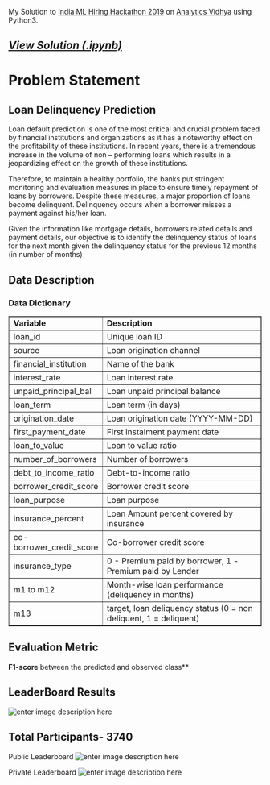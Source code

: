 
My Solution to [India ML Hiring Hackathon 2019](https://datahack.analyticsvidhya.com/contest/india-ml-hiring-hackathon-2019/) on [Analytics Vidhya](https://www.analyticsvidhya.com/) using Python3.
## ***[View Solution (.ipynb)](https://nbviewer.jupyter.org/github/akki3d76/India-ML-Hiring-Hackathon-2019/blob/master/CODE_ML_2019.ipynb)***

# Problem Statement

##  Loan Delinquency Prediction
Loan default prediction is one of the most critical and crucial problem faced by financial institutions and organizations as it has a noteworthy effect on the profitability of these institutions. In recent years, there is a tremendous increase in the volume of non – performing loans which results in a jeopardizing effect on the growth of these institutions.

Therefore, to maintain a healthy portfolio, the banks put stringent monitoring and evaluation measures in place to ensure timely repayment of loans by borrowers. Despite these measures, a major proportion of loans become delinquent. Delinquency occurs when a borrower misses a payment against his/her loan.

Given the information like mortgage details, borrowers related details and payment details, our objective is to identify the delinquency status of loans for the next month given the delinquency status for the previous 12 months (in number of months) 
<h2 id="data-description">Data Description</h2>
<h3 id="data-dictionary">Data Dictionary</h3>
<table dir="ltr" border="1" cellspacing="0" cellpadding="0"><colgroup><col width="100" /><col width="368" /></colgroup>
<tbody>
<tr>
<td data-sheets-value="{&quot;1&quot;:2,&quot;2&quot;:&quot;Variable&quot;}"><strong>Variable</strong></td>
<td data-sheets-value="{&quot;1&quot;:2,&quot;2&quot;:&quot;Description&quot;}"><strong>Description</strong></td>
</tr>
<tr>
<td data-sheets-value="{&quot;1&quot;:2,&quot;2&quot;:&quot;loan_id&quot;}">loan_id</td>
<td data-sheets-value="{&quot;1&quot;:2,&quot;2&quot;:&quot;Unique loan ID&quot;}">Unique loan ID</td>
</tr>
<tr>
<td data-sheets-value="{&quot;1&quot;:2,&quot;2&quot;:&quot;source&quot;}">source</td>
<td data-sheets-value="{&quot;1&quot;:2,&quot;2&quot;:&quot;Loan origination channel&quot;}">Loan origination channel</td>
</tr>
<tr>
<td data-sheets-value="{&quot;1&quot;:2,&quot;2&quot;:&quot;financial_institution&quot;}">financial_institution</td>
<td data-sheets-value="{&quot;1&quot;:2,&quot;2&quot;:&quot;Name of the bank&quot;}">Name of the bank</td>
</tr>
<tr>
<td data-sheets-value="{&quot;1&quot;:2,&quot;2&quot;:&quot;interest_rate&quot;}">interest_rate</td>
<td data-sheets-value="{&quot;1&quot;:2,&quot;2&quot;:&quot;Loan interest rate&quot;}">Loan interest rate</td>
</tr>
<tr>
<td data-sheets-value="{&quot;1&quot;:2,&quot;2&quot;:&quot;unpaid_principal_bal&quot;}">unpaid_principal_bal</td>
<td data-sheets-value="{&quot;1&quot;:2,&quot;2&quot;:&quot;Loan unpaid principal balance&quot;}">Loan unpaid principal balance</td>
</tr>
<tr>
<td data-sheets-value="{&quot;1&quot;:2,&quot;2&quot;:&quot;loan_term&quot;}">loan_term</td>
<td data-sheets-value="{&quot;1&quot;:2,&quot;2&quot;:&quot;Loan term (in days)&quot;}">Loan term (in days)</td>
</tr>
<tr>
<td data-sheets-value="{&quot;1&quot;:2,&quot;2&quot;:&quot;origination_date&quot;}">origination_date</td>
<td data-sheets-value="{&quot;1&quot;:2,&quot;2&quot;:&quot;Loan origination date&quot;}">Loan origination date (YYYY-MM-DD)</td>
</tr>
<tr>
<td data-sheets-value="{&quot;1&quot;:2,&quot;2&quot;:&quot;first_payment_date&quot;}">first_payment_date</td>
<td data-sheets-value="{&quot;1&quot;:2,&quot;2&quot;:&quot;First instalment payment date&quot;}">First instalment payment date</td>
</tr>
<tr>
<td data-sheets-value="{&quot;1&quot;:2,&quot;2&quot;:&quot;loan_to_value&quot;}">loan_to_value</td>
<td data-sheets-value="{&quot;1&quot;:2,&quot;2&quot;:&quot;Loan to value ratio&quot;}">Loan to value ratio</td>
</tr>
<tr>
<td data-sheets-value="{&quot;1&quot;:2,&quot;2&quot;:&quot;number_of_borrowers&quot;}">number_of_borrowers</td>
<td data-sheets-value="{&quot;1&quot;:2,&quot;2&quot;:&quot;Number of borrowers&quot;}">Number of borrowers</td>
</tr>
<tr>
<td data-sheets-value="{&quot;1&quot;:2,&quot;2&quot;:&quot;debt_to_income_ratio&quot;}">debt_to_income_ratio</td>
<td data-sheets-value="{&quot;1&quot;:2,&quot;2&quot;:&quot;Debt-to-income ratio&quot;}">Debt-to-income ratio</td>
</tr>
<tr>
<td data-sheets-value="{&quot;1&quot;:2,&quot;2&quot;:&quot;borrower_credit_score&quot;}">borrower_credit_score</td>
<td data-sheets-value="{&quot;1&quot;:2,&quot;2&quot;:&quot;Borrower credit score&quot;}">Borrower credit score</td>
</tr>
<tr>
<td data-sheets-value="{&quot;1&quot;:2,&quot;2&quot;:&quot;loan_purpose&quot;}">loan_purpose</td>
<td data-sheets-value="{&quot;1&quot;:2,&quot;2&quot;:&quot;Loan purpose&quot;}">Loan purpose</td>
</tr>
<tr>
<td data-sheets-value="{&quot;1&quot;:2,&quot;2&quot;:&quot;insurance_percent&quot;}">insurance_percent</td>
<td data-sheets-value="{&quot;1&quot;:2,&quot;2&quot;:&quot;Mortgage insurance percent&quot;}">Loan Amount percent covered by insurance</td>
</tr>
<tr>
<td data-sheets-value="{&quot;1&quot;:2,&quot;2&quot;:&quot;co-borrower_credit_score&quot;}">co-borrower_credit_score</td>
<td data-sheets-value="{&quot;1&quot;:2,&quot;2&quot;:&quot;Co-borrower credit score&quot;}">Co-borrower credit score</td>
</tr>
<tr>
<td data-sheets-value="{&quot;1&quot;:2,&quot;2&quot;:&quot;insurance_type&quot;}">insurance_type</td>
<td data-sheets-value="{&quot;1&quot;:2,&quot;2&quot;:&quot;Mortgage insurance type&quot;}">0 - Premium paid by borrower, 1 - Premium paid by Lender</td>
</tr>
<tr>
<td data-sheets-value="{&quot;1&quot;:2,&quot;2&quot;:&quot;m1 to m12&quot;}">m1 to m12</td>
<td data-sheets-value="{&quot;1&quot;:2,&quot;2&quot;:&quot;Month-wise loan performance (deliquency in months)&quot;}">Month-wise loan performance (deliquency in months)</td>
</tr>
<tr>
<td data-sheets-value="{&quot;1&quot;:2,&quot;2&quot;:&quot;m13&quot;}">m13</td>
<td data-sheets-value="{&quot;1&quot;:2,&quot;2&quot;:&quot;target, loan deliquency status (0 = non deliquent, 1 = deliquent)&quot;}">target, loan deliquency status (0 = non deliquent, 1 = deliquent)</td>
</tr>
</tbody>
</table>


## Evaluation Metric 
**F1-score**  between the predicted and observed class** 

## LeaderBoard Results
![enter image description here](https://lh3.googleusercontent.com/O19r9kC5vp9I642AE8orLDXDdX0seU4t4flzOcuPL0TLnkTeB_0uK_Py1vDpGzMrX1Xjy4duQjTq)

## Total Participants- 3740

Public Leaderboard
![enter image description here](https://lh3.googleusercontent.com/UBvwd1PgAXY671A41nLP_thOcDUMG7WFe9Afww_eXWZDGyrSBXgmf4MsaKBIKumTLoZoTfDrkBPw)

Private Leaderboard
![enter image description here](https://lh3.googleusercontent.com/TyaCkeLVyvJMKSWohrs73hIIEpo_Zb9VrQ4bXiFX4UzsTSYfT3mu93TDNmBvH0tKiuffBDayxlKS)
